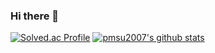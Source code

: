### Hi there 👋

[![Solved.ac Profile](http://mazassumnida.wtf/api/v2/generate_badge?boj=pmsu2007)](https://solved.ac/pmsu2007/)
[![pmsu2007's github stats](https://github-readme-stats.vercel.app/api?username=pmsu2007)](https://github.com/pmsu2007/github-readme-stats)
<!--
**pmsu2007/pmsu2007** is a ✨ _special_ ✨ repository because its `README.md` (this file) appears on your GitHub profile.

Here are some ideas to get you started:

- 🔭 I’m currently working on ...
- 🌱 I’m currently learning ...
- 👯 I’m looking to collaborate on ...
- 🤔 I’m looking for help with ...
- 💬 Ask me about ...
- 📫 How to reach me: ...
- 😄 Pronouns: ...
- ⚡ Fun fact: ...
-->
